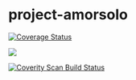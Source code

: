 # project-amorsolo

<a href='https://coveralls.io/github/titomarifrancis/project-amorsolo?branch=master'><img src='https://coveralls.io/repos/github/titomarifrancis/project-amorsolo/badge.svg?branch=master' alt='Coverage Status' /></a>

<a href="https://www.codacy.com/manual/titomarifrancis/project-amorsolo?utm_source=github.com&amp;utm_medium=referral&amp;utm_content=titomarifrancis/project-amorsolo&amp;utm_campaign=Badge_Grade"><img src="https://api.codacy.com/project/badge/Grade/c72041093afc4184a71386ec04077e59"/></a>

<a href="https://scan.coverity.com/projects/project-amorsolo">
  <img alt="Coverity Scan Build Status"
       src="https://scan.coverity.com/projects/22714/badge.svg"/>
</a>

